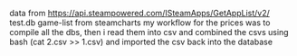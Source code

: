 data from https://api.steampowered.com/ISteamApps/GetAppList/v2/
test.db game-list from steamcharts
my workflow for the prices was to compile all the dbs, then i read them into csv and combined the csvs using bash (cat 2.csv >> 1.csv) and imported the csv back into the database 
